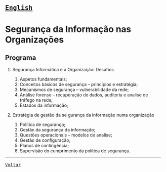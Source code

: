 [<kbd>English</kbd>](index_en.md)
---

# Segurança da Informação nas Organizações

## Programa
1. Segurança Informática e a Organização: Desafios
    1. Aspetos fundamentais;
    1. Conceitos básicos de segurança – princípios e estratégia;
    1. Mecanismos de segurança – vulnerabilidade da rede;
    1. Análise forense – recuperação de dados, auditoria e analise de tráfego na rede;
    1. Estados da informação;
    
1. Estratégia de gestão da se gurança da informação numa organização
    1. Política de segurança;
    1. Gestão da segurança da informação;
    1. Questões operacionais – modelos de analise;
    1. Gestão de configuração;
    1. Planos de contingência;
    1. Supervisão do cumprimento da política de segurança.

---
[<kbd>Voltar</kbd>](/README.md)